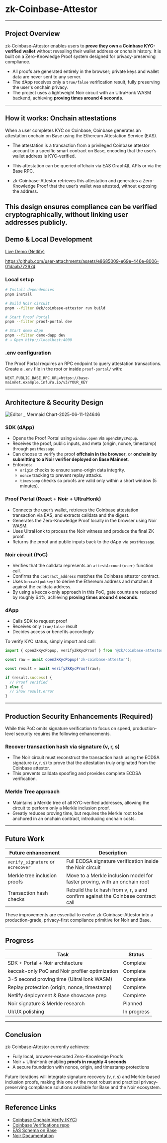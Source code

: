 # zk-Coinbase-Attestor

---

## Project Overview

zk-Coinbase-Attestor enables users to **prove they own a Coinbase KYC-verified wallet** without revealing their wallet address or onchain history.
It is built on a Zero-Knowledge Proof system designed for privacy-preserving compliance.

* All proofs are generated entirely in the browser; private keys and wallet data are never sent to any server.
* The dApp receives only a `true/false` verification result, fully preserving the user's onchain privacy.
* The project uses a lightweight Noir circuit with an UltraHonk WASM backend, achieving **proving times around 4 seconds**.

---

## How it works: Onchain attestations

When a user completes KYC on Coinbase, Coinbase generates an attestation onchain on Base using the Ethereum Attestation Service (EAS).

* The attestation is a transaction from a privileged Coinbase attestor account to a specific smart contract on Base, encoding that the user’s wallet address is KYC-verified.

* This attestation can be queried offchain via EAS GraphQL APIs or via the Base RPC.

* zk-Coinbase-Attestor retrieves this attestation and generates a Zero-Knowledge Proof that the user’s wallet was attested, without exposing the address.

This design ensures compliance can be verified cryptographically, without linking user addresses publicly.
---

## Demo & Local Development

[Live Demo (Netlify)](https://demo-dapp.netlify.app/)

https://github.com/user-attachments/assets/e8685009-e69e-446e-8006-01daab772674

### Local setup

```bash
# Install dependencies
pnpm install

# Build Noir circuit
pnpm --filter @zk/coinbase-attestor run build

# Start Proof Portal
pnpm --filter proof-portal dev

# Start demo dApp
pnpm --filter demo-dapp dev
# → Open http://localhost:4000
```

### .env configuration

The Proof Portal requires an RPC endpoint to query attestation transactions.
Create a `.env` file in the root or inside `proof-portal/` with:

```
NEXT_PUBLIC_BASE_RPC_URL=https://base-mainnet.example.infura.io/v3/YOUR_KEY
```

---

## Architecture & Security Design

![Editor _ Mermaid Chart-2025-06-11-124646](https://github.com/user-attachments/assets/a2668cf6-99be-4967-8cd7-5e7acd862aa9)

### SDK (dApp)

* Opens the Proof Portal using `window.open` via `openZkKycPopup`.
* Receives the proof, public inputs, and meta (origin, nonce, timestamp) through `postMessage`.
* Can choose to verify the proof **offchain in the browser**, or **onchain by submitting to a Noir verifier deployed on Base Mainnet**.
* Enforces:
  * `origin` checks to ensure same-origin data integrity.
  * `nonce` tracking to prevent replay attacks.
  * `timestamp` checks so proofs are valid only within a short window (5 minutes).

### Proof Portal (React + Noir + UltraHonk)

* Connects the user’s wallet, retrieves the Coinbase attestation transaction via EAS, and extracts calldata and the digest.
* Generates the Zero-Knowledge Proof locally in the browser using Noir WASM.
* Uses UltraHonk to process the Noir witness and produce the final ZK proof.
* Returns the proof and public inputs back to the dApp via `postMessage`.

### Noir circuit (PoC)

* Verifies that the calldata represents an `attestAccount(user)` function call.
* Confirms the `contract_address` matches the Coinbase attestor contract.
* Uses `keccak(pubkey)` to derive the Ethereum address and matches it against the calldata address.
* By using a keccak-only approach in this PoC, gate counts are reduced by roughly 64%, achieving **proving times around 4 seconds**.

### dApp

* Calls SDK to request proof
* Receives only `true/false` result
* Decides access or benefits accordingly

To verify KYC status, simply import and call:

```js
import { openZkKycPopup, verifyZkKycProof } from '@zk/coinbase-attestor';

const raw = await openZkKycPopup('zk-coinbase-attestor');

const result = await verifyZkKycProof(raw);

if (result.success) {
  // Proof verified
} else {
  // Show result.error
}
```
---

## Production Security Enhancements (Required)

While this PoC omits signature verification to focus on speed, production-level security requires the following enhancements.

### Recover transaction hash via signature (v, r, s)

* The Noir circuit must reconstruct the transaction hash using the ECDSA signature (v, r, s) to prove that the attestation truly originated from the Coinbase attestor.
* This prevents calldata spoofing and provides complete ECDSA verification.

### Merkle Tree approach

* Maintains a Merkle tree of all KYC-verified addresses, allowing the circuit to perform only a Merkle inclusion proof.
* Greatly reduces proving time, but requires the Merkle root to be anchored in an onchain contract, introducing onchain costs.

---

## Future Work

| Future enhancement                | Description                                                                     |
| --------------------------------- | ------------------------------------------------------------------------------- |
| `verify_signature` or `ecrecover` | Full ECDSA signature verification inside the Noir circuit                       |
| Merkle tree inclusion proofs      | Move to a Merkle inclusion model for faster proving, with an onchain root       |
| Transaction hash checks           | Rebuild the tx hash from v, r, s and confirm against the Coinbase contract call |

These improvements are essential to evolve zk-Coinbase-Attestor into a production-grade, privacy-first compliance primitive for Noir and Base.

---

## Progress

| Task                                           | Status      |
| ---------------------------------------------- | ----------- |
| SDK + Portal + Noir architecture               | Complete    |
| keccak-only PoC and Noir profiler optimization | Complete    |
| 3-5 second proving time (UltraHonk WASM)       | Complete    |
| Replay protection (origin, nonce, timestamp)   | Complete    |
| Netlify deployment & Base showcase prep        | Complete    |
| Noir signature & Merkle research               | Planned     |
| UI/UX polishing                                | In progress |

---

## Conclusion

zk-Coinbase-Attestor currently achieves:

* Fully local, browser-executed Zero-Knowledge Proofs
* Noir + UltraHonk enabling **proofs in roughly 4 seconds**
* A secure foundation with nonce, origin, and timestamp protections

Future iterations will integrate signature recovery (v, r, s) and Merkle-based inclusion proofs, making this one of the most robust and practical privacy-preserving compliance solutions available for Base and the Noir ecosystem.

---

## Reference Links

* [Coinbase Onchain Verify (KYC)](https://www.coinbase.com/onchain-verify)
* [Coinbase Verifications repo](https://github.com/coinbase/verifications)
* [EAS Schema on Base](https://base.easscan.org/schema/view/0xf8b05c79f090979bf4a80270aba232dff11a10d9ca55c4f88de95317970f0de9)
* [Noir Documentation](https://noir-lang.org/docs)